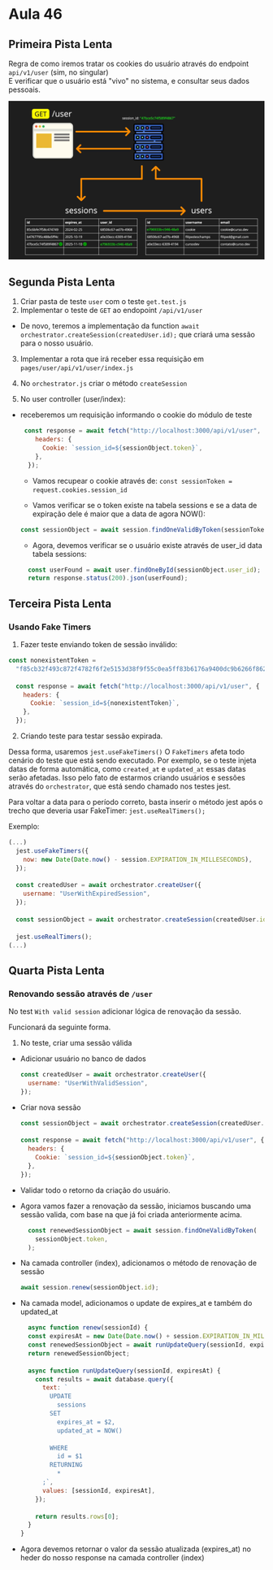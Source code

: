 # Aula 46
## Primeira Pista Lenta

Regra de como iremos tratar os cookies do usuário através do endpoint `api/v1/user` (sim, no singular)  
E verificar que o usuário está "vivo" no sistema, e consultar seus dados pessoais.  

![alt text](images/renova_sessao_get_user.png)


## Segunda Pista Lenta

1. Criar pasta de teste `user` com o teste `get.test.js`
2. Implementar o teste de `GET` ao endopoint `/api/v1/user`   

  - De novo, teremos a implementação da function `await orchestrator.createSession(createdUser.id);` que criará uma sessão para o nosso usuário.  

3. Implementar a rota que irá receber essa requisição em `pages/user/api/v1/user/index.js`  

4. No `orchestrator.js` criar o método `createSession`  

5. No user controller (user/index):
  - receberemos um requisição informando o cookie do módulo de teste
    ```javascript
     const response = await fetch("http://localhost:3000/api/v1/user", {
        headers: {
          Cookie: `session_id=${sessionObject.token}`,
        },
      });
    ```

    - Vamos recupear o cookie através de:
      `const sessionToken = request.cookies.session_id`

    - Vamos verificar se o token existe na tabela sessions e se a data de expiração dele é maior que a data de agora NOW():
    ```javascript 
    const sessionObject = await session.findOneValidByToken(sessionToken);
    ```
    - Agora, devemos verificar se o usuário existe através de user_id data tabela sessions:

    ```javascript
      const userFound = await user.findOneById(sessionObject.user_id);
      return response.status(200).json(userFound);
    ```

## Terceira Pista Lenta

### Usando Fake Timers

1. Fazer teste enviando token de sessão inválido:

```javascript
const nonexistentToken =
  "f85cb32f493c872f4782f6f2e5153d38f9f55c0ea5ff83b6176a9400dc9b6266f862571e237888ba53c99fb03b2499b5";

  const response = await fetch("http://localhost:3000/api/v1/user", {
    headers: {
      Cookie: `session_id=${nonexistentToken}`,
    },
  });
```

2. Criando teste para testar sessão expirada.

Dessa forma, usaremos `jest.useFakeTimers()`
O `FakeTimers` afeta todo cenário do teste que está sendo executado.
Por exemplo, se o teste injeta datas de forma automática, como `created_at` e `updated_at` essas datas serão afetadas. Isso pelo fato de estarmos criando usuários e sessões através do `orchestrator`, que está sendo chamado nos testes jest.

Para voltar a data para o período correto, basta inserir o método jest após o trecho que deveria usar FakeTimer: `jest.useRealTimers();`

Exemplo:

```javascript
(...)
  jest.useFakeTimers({
    now: new Date(Date.now() - session.EXPIRATION_IN_MILLESECONDS),
  });

  const createdUser = await orchestrator.createUser({
    username: "UserWithExpiredSession",
  });

  const sessionObject = await orchestrator.createSession(createdUser.id);

  jest.useRealTimers();
(...)
```

## Quarta Pista Lenta

### Renovando sessão através de `/user`

No test `With valid session` adicionar lógica de renovação da sessão.

Funcionará da seguinte forma.

1. No teste, criar uma sessão válida
  - Adicionar usuário no banco de dados

    ```javascript
    const createdUser = await orchestrator.createUser({
      username: "UserWithValidSession",
    });
    ```
  - Criar nova sessão

    ```javascript
    const sessionObject = await orchestrator.createSession(createdUser.id);

    const response = await fetch("http://localhost:3000/api/v1/user", {
      headers: {
        Cookie: `session_id=${sessionObject.token}`,
      },
    });
    ```

  - Validar todo o retorno da criação do usuário.

  - Agora vamos fazer a renovação da sessão, iniciamos buscando uma sessão valida, com base na que já foi criada anteriormente acima.

    ```javascript
      const renewedSessionObject = await session.findOneValidByToken(
        sessionObject.token,
      );
    ```

  - Na camada controller (index), adicionamos o método de renovação de sessão

    ```javascript
    await session.renew(sessionObject.id);
    ```

  - Na camada model, adicionamos o update de expires_at e também do updated_at

    ```javascript
      async function renew(sessionId) {
      const expiresAt = new Date(Date.now() + session.EXPIRATION_IN_MILLESECONDS);
      const renewedSessionObject = await runUpdateQuery(sessionId, expiresAt);
      return renewedSessionObject;

      async function runUpdateQuery(sessionId, expiresAt) {
        const results = await database.query({
          text: `
            UPDATE
              sessions
            SET
              expires_at = $2,
              updated_at = NOW()
            
            WHERE
              id = $1
            RETURNING
              *
          ;`,
          values: [sessionId, expiresAt],
        });

        return results.rows[0];
      }
    }
    ```
  - Agora devemos retornar o valor da sessão atualizada (expires_at) no heder do nosso response na camada controller (index)



